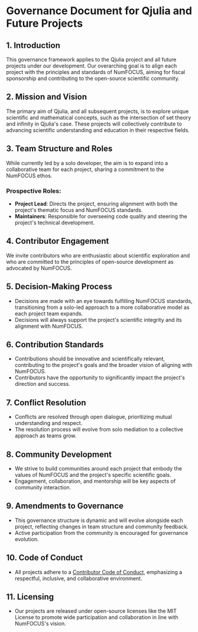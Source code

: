 # Governance Document for Qjulia and Future Projects

## 1. Introduction
This governance framework applies to the Qjulia project and all future projects under our development. Our overarching goal is to align each project with the principles and standards of NumFOCUS, aiming for fiscal sponsorship and contributing to the open-source scientific community.

## 2. Mission and Vision
The primary aim of Qjulia, and all subsequent projects, is to explore unique scientific and mathematical concepts, such as the intersection of set theory and infinity in Qjulia's case. These projects will collectively contribute to advancing scientific understanding and education in their respective fields.

## 3. Team Structure and Roles
While currently led by a solo developer, the aim is to expand into a collaborative team for each project, sharing a commitment to the NumFOCUS ethos.

### Prospective Roles:
- **Project Lead**: Directs the project, ensuring alignment with both the project's thematic focus and NumFOCUS standards.
- **Maintainers**: Responsible for overseeing code quality and steering the project's technical development.

## 4. Contributor Engagement
We invite contributors who are enthusiastic about scientific exploration and who are committed to the principles of open-source development as advocated by NumFOCUS.

## 5. Decision-Making Process
- Decisions are made with an eye towards fulfilling NumFOCUS standards, transitioning from a solo-led approach to a more collaborative model as each project team expands.
- Decisions will always support the project's scientific integrity and its alignment with NumFOCUS.

## 6. Contribution Standards
- Contributions should be innovative and scientifically relevant, contributing to the project's goals and the broader vision of aligning with NumFOCUS.
- Contributors have the opportunity to significantly impact the project's direction and success.

## 7. Conflict Resolution
- Conflicts are resolved through open dialogue, prioritizing mutual understanding and respect.
- The resolution process will evolve from solo mediation to a collective approach as teams grow.

## 8. Community Development
- We strive to build communities around each project that embody the values of NumFOCUS and the project's specific scientific goals.
- Engagement, collaboration, and mentorship will be key aspects of community interaction.

## 9. Amendments to Governance
- This governance structure is dynamic and will evolve alongside each project, reflecting changes in team structure and community feedback.
- Active participation from the community is encouraged for governance evolution.

## 10. Code of Conduct
- All projects adhere to a [Contributor Code of Conduct](CONDUCT.md), emphasizing a respectful, inclusive, and collaborative environment.

## 11. Licensing
- Our projects are released under open-source licenses like the MIT License to promote wide participation and collaboration in line with NumFOCUS's vision.
